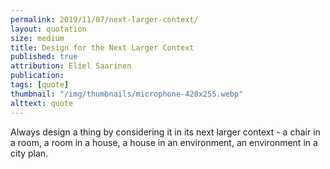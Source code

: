 ```yaml
---
permalink: 2019/11/07/next-larger-context/
layout: quotation
size: medium
title: Design for the Next Larger Context
published: true
attribution: Eliel Saarinen
publication:
tags: [quote]
thumbnail: "/img/thumbnails/microphone-420x255.webp"
alttext: quote
---
```


Always design a thing by considering it in its next larger context - a chair in a room, a
room in a house, a house in an environment, an environment in a city plan.
